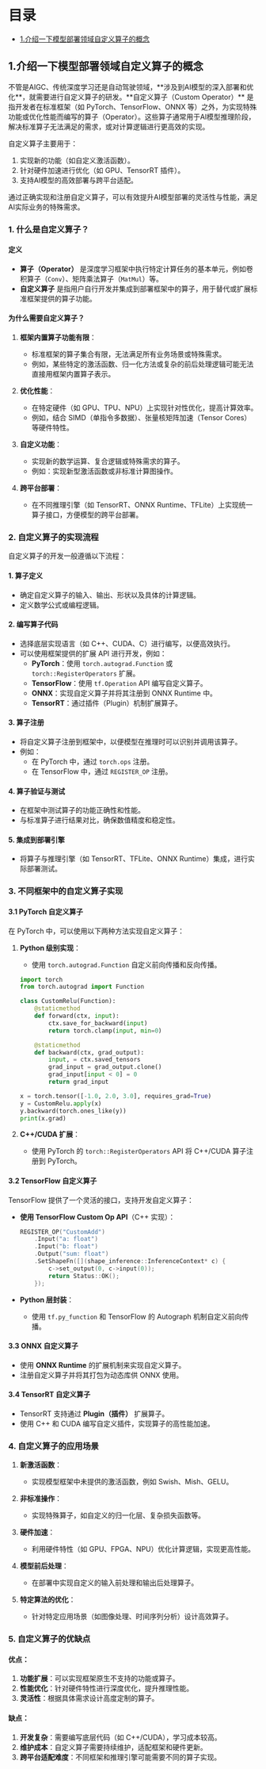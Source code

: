 # 目录

- [1.介绍一下模型部署领域自定义算子的概念](#user-content-1.介绍一下模型部署领域自定义算子的概念)


<h2 id="1.介绍一下模型部署领域自定义算子的概念">1.介绍一下模型部署领域自定义算子的概念</h2>
不管是AIGC、传统深度学习还是自动驾驶领域，**涉及到AI模型的深入部署和优化**，就需要进行自定义算子的研发。**自定义算子（Custom Operator）** 是指开发者在标准框架（如 PyTorch、TensorFlow、ONNX 等）之外，为实现特殊功能或优化性能而编写的算子（Operator）。这些算子通常用于AI模型推理阶段，解决标准算子无法满足的需求，或对计算逻辑进行更高效的实现。

自定义算子主要用于：
1. 实现新的功能（如自定义激活函数）。
2. 针对硬件加速进行优化（如 GPU、TensorRT 插件）。
3. 支持AI模型的高效部署与跨平台适配。

通过正确实现和注册自定义算子，可以有效提升AI模型部署的灵活性与性能，满足AI实际业务的特殊需求。

### **1. 什么是自定义算子？**

#### **定义**
- **算子（Operator）** 是深度学习框架中执行特定计算任务的基本单元，例如卷积算子（`Conv`）、矩阵乘法算子（`MatMul`）等。
- **自定义算子** 是指用户自行开发并集成到部署框架中的算子，用于替代或扩展标准框架提供的算子功能。

#### **为什么需要自定义算子？**
1. **框架内置算子功能有限**：
   - 标准框架的算子集合有限，无法满足所有业务场景或特殊需求。
   - 例如，某些特定的激活函数、归一化方法或复杂的前后处理逻辑可能无法直接用框架内置算子表示。

2. **优化性能**：
   - 在特定硬件（如 GPU、TPU、NPU）上实现针对性优化，提高计算效率。
   - 例如，结合 SIMD（单指令多数据）、张量核矩阵加速（Tensor Cores）等硬件特性。

3. **自定义功能**：
   - 实现新的数学运算、复合逻辑或特殊需求的算子。
   - 例如：实现新型激活函数或非标准计算图操作。

4. **跨平台部署**：
   - 在不同推理引擎（如 TensorRT、ONNX Runtime、TFLite）上实现统一算子接口，方便模型的跨平台部署。

### **2. 自定义算子的实现流程**

自定义算子的开发一般遵循以下流程：

#### **1. 算子定义**
   - 确定自定义算子的输入、输出、形状以及具体的计算逻辑。
   - 定义数学公式或编程逻辑。

#### **2. 编写算子代码**
   - 选择底层实现语言（如 C++、CUDA、C）进行编写，以便高效执行。
   - 可以使用框架提供的扩展 API 进行开发，例如：
     - **PyTorch**：使用 `torch.autograd.Function` 或 `torch::RegisterOperators` 扩展。
     - **TensorFlow**：使用 `tf.Operation` API 编写自定义算子。
     - **ONNX**：实现自定义算子并将其注册到 ONNX Runtime 中。
     - **TensorRT**：通过插件（Plugin）机制扩展算子。

#### **3. 算子注册**
   - 将自定义算子注册到框架中，以便模型在推理时可以识别并调用该算子。
   - 例如：
     - 在 PyTorch 中，通过 `torch.ops` 注册。
     - 在 TensorFlow 中，通过 `REGISTER_OP` 注册。

#### **4. 算子验证与测试**
   - 在框架中测试算子的功能正确性和性能。
   - 与标准算子进行结果对比，确保数值精度和稳定性。

#### **5. 集成到部署引擎**
   - 将算子与推理引擎（如 TensorRT、TFLite、ONNX Runtime）集成，进行实际部署测试。

### **3. 不同框架中的自定义算子实现**

#### **3.1 PyTorch 自定义算子**
在 PyTorch 中，可以使用以下两种方法实现自定义算子：
1. **Python 级别实现**：
   - 使用 `torch.autograd.Function` 自定义前向传播和反向传播。
   ```python
   import torch
   from torch.autograd import Function

   class CustomRelu(Function):
       @staticmethod
       def forward(ctx, input):
           ctx.save_for_backward(input)
           return torch.clamp(input, min=0)

       @staticmethod
       def backward(ctx, grad_output):
           input, = ctx.saved_tensors
           grad_input = grad_output.clone()
           grad_input[input < 0] = 0
           return grad_input

   x = torch.tensor([-1.0, 2.0, 3.0], requires_grad=True)
   y = CustomRelu.apply(x)
   y.backward(torch.ones_like(y))
   print(x.grad)
   ```

2. **C++/CUDA 扩展**：
   - 使用 PyTorch 的 `torch::RegisterOperators` API 将 C++/CUDA 算子注册到 PyTorch。

#### **3.2 TensorFlow 自定义算子**
TensorFlow 提供了一个灵活的接口，支持开发自定义算子：
- **使用 TensorFlow Custom Op API**（C++ 实现）：
   ```cpp
   REGISTER_OP("CustomAdd")
       .Input("a: float")
       .Input("b: float")
       .Output("sum: float")
       .SetShapeFn([](shape_inference::InferenceContext* c) {
           c->set_output(0, c->input(0));
           return Status::OK();
       });
   ```

- **Python 层封装**：
   - 使用 `tf.py_function` 和 TensorFlow 的 Autograph 机制自定义前向传播。

#### **3.3 ONNX 自定义算子**
- 使用 **ONNX Runtime** 的扩展机制来实现自定义算子。
- 注册自定义算子并将其打包为动态库供 ONNX 使用。

#### **3.4 TensorRT 自定义算子**
- TensorRT 支持通过 **Plugin（插件）** 扩展算子。
- 使用 C++ 和 CUDA 编写自定义插件，实现算子的高性能加速。

### **4. 自定义算子的应用场景**

1. **新激活函数**：
   - 实现模型框架中未提供的激活函数，例如 Swish、Mish、GELU。

2. **非标准操作**：
   - 实现特殊算子，如自定义的归一化层、复杂损失函数等。

3. **硬件加速**：
   - 利用硬件特性（如 GPU、FPGA、NPU）优化计算逻辑，实现更高性能。

4. **模型前后处理**：
   - 在部署中实现自定义的输入前处理和输出后处理算子。

5. **特定算法的优化**：
   - 针对特定应用场景（如图像处理、时间序列分析）设计高效算子。

### **5. 自定义算子的优缺点**

#### **优点**：
1. **功能扩展**：可以实现框架原生不支持的功能或算子。
2. **性能优化**：针对硬件特性进行深度优化，提升推理性能。
3. **灵活性**：根据具体需求设计高度定制的算子。

#### **缺点**：
1. **开发复杂**：需要编写底层代码（如 C++/CUDA），学习成本较高。
2. **维护成本**：自定义算子需要持续维护，适配框架和硬件更新。
3. **跨平台适配难度**：不同框架和推理引擎可能需要不同的算子实现。
